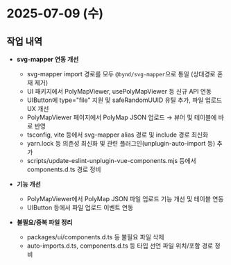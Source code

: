 # 2025-07-09 (수)

## 작업 내역

- **svg-mapper 연동 개선**
  - svg-mapper import 경로를 모두 `@bynd/svg-mapper`으로 통일 (상대경로 혼재 제거)
  - UI 패키지에서 PolyMapViewer, usePolyMapViewer 등 신규 API 연동
  - UIButton에 type="file" 지원 및 safeRandomUUID 유틸 추가, 파일 업로드 UX 개선
  - PolyMapViewer 페이지에서 PolyMap JSON 업로드 → 뷰어 및 테이블에 바로 반영
  - tsconfig, vite 등에서 svg-mapper alias 경로 및 include 경로 최신화
  - yarn.lock 등 의존성 최신화 및 관련 플러그인(unplugin-auto-import 등) 추가
  - scripts/update-eslint-unplugin-vue-components.mjs 등에서 components.d.ts 경로 정비

- **기능 개선**
  - PolyMapViewer에서 PolyMap JSON 파일 업로드 기능 개선 및 테이블 연동
  - UIButton 등에서 파일 업로드 이벤트 연동

- **불필요/중복 파일 정리**
  - packages/ui/components.d.ts 등 불필요 파일 삭제
  - auto-imports.d.ts, components.d.ts 등 타입 선언 파일 위치/포함 경로 정비
